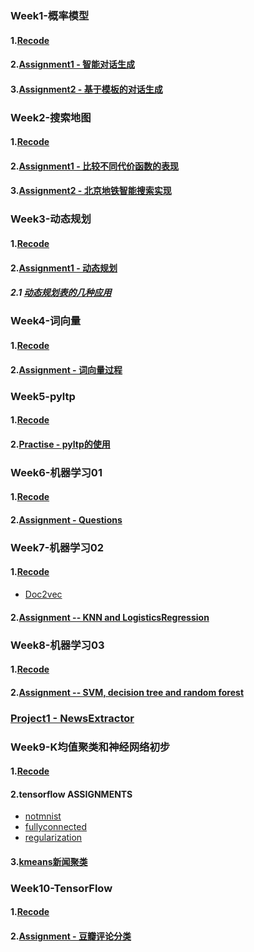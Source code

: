 ### Week1-概率模型
#### 1.[Recode](./Week_01_0630_possibility_model/repeat_the_code.ipynb)
#### 2.[Assignment1 - 智能对话生成](./Week_01_0630_possibility_model/assignments/assignment_01/Assignment-01.ipynb)
#### 3.[Assignment2 - 基于模板的对话生成](./Week_01_0630_possibility_model/assignments/assignment_02/assignment-01-optional-pattern-match.ipynb)

### Week2-搜索地图
#### 1.[Recode](./Week_02_0706_metro_search/recode.ipynb)
#### 2.[Assignment1 - 比较不同代价函数的表现](./Week_02_0706_metro_search/Assignment/Assignment-02.ipynb)
#### 3.[Assignment2 - 北京地铁智能搜索实现](./Week_02_0706_metro_search/Assignment/metro_path_assignment.ipynb)

### Week3-动态规划
#### 1.[Recode](./Week_03_0713_dynamic_programming/Recoding.ipynb)
#### 2.[Assignment1 - 动态规划](./Week_03_0713_dynamic_programming/Assignment/Assignment-03.ipynb)
##### 2.1 [动态规划表的几种应用](./Week_03_0713_dynamic_programming/Assignment/dynamic_programming.ipynb)

### Week4-词向量
#### 1.[Recode](./Week_04_0727_word2vec/recoding.ipynb)
#### 2.[Assignment - 词向量过程](./Week_04_0727_word2vec/Assignment/word2vec.ipynb)

### Week5-pyltp
#### 1.[Recode](./Week_05_0803_pyltp/recoding.ipynb)
#### 2.[Practise - pyltp的使用](./Week_05_0803_pyltp/pyltp.ipynb)

### Week6-机器学习01
#### 1.[Recode](./Week_06_0810_machine_learning/recode.ipynb)
#### 2.[Assignment - Questions](./Week_06_0810_machine_learning/Assignment/assginment.md)

### Week7-机器学习02
#### 1.[Recode](./Week_07_0817_machine_learning_2/recoding.ipynb)
- [Doc2vec](./Week_07_0817_machine_learning_2/doc2vec.ipynb)

#### 2.[Assignment -- KNN and LogisticsRegression](./Week_07_0817_machine_learning_2/Assignment/1_assignment.ipynb)

### Week8-机器学习03
#### 1.[Recode](./Week_08_0824_svm_naive_bayes_decision_tree/recoding.ipynb)
#### 2.[Assignment -- SVM, decision tree and random forest](./Week_08_0824_svm_naive_bayes_decision_tree/Assignment/assignment.ipynb)

### [Project1 - NewsExtractor](http://39.100.3.165:5676/)

### Week9-K均值聚类和神经网络初步
#### 1.[Recode](./Week_09_0831_kmeans_NN/recode.ipynb)
#### 2.tensorflow ASSIGNMENTS
- [notmnist](./Week_09_0831_kmeans_NN/assignments/1_notmnist.ipynb)
- [fullyconnected](./Week_09_0831_kmeans_NN/assignments/2_fullyconnected.ipynb)
- [regularization](./Week_09_0831_kmeans_NN/assignments/3_regularization.ipynb)
#### 3.[kmeans新闻聚类](./Week_09_0831_kmeans_NN/assignments/kmeans_cluster.ipynb)

### Week10-TensorFlow
#### 1.[Recode](./Week_10_0908_tensorflow_pytorch/recode.ipynb)
#### 2.[Assignment - 豆瓣评论分类](./Week_10_0908_tensorflow_pytorch/assignment/douban_classification.ipynb)